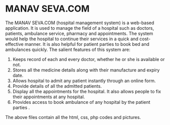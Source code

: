 # MANAV SEVA.COM

The MANAV SEVA.COM (hospital management system) is a web-based application. It is used to manage the field of a hospital such as doctors, patients, ambulance service, pharmacy and appointments. 
The system would help the hospital to continue their services in a quick and cost-effective manner. It is also helpful for patient parties to book bed and ambulances quickly. 
The salient features of this system are:
1. Keeps record of each and every doctor, whether he or she is available or not.
2. Stores all the medicine details along with their manufacture and expiry date.
3. Allows hospital to admit any patient instantly through an online form.
4. Provide details of all the admitted patients.
5. Display all the appointments for the hospital. It also allows people to fix their appointments at any hospital.
6. Provides access to book ambulance of any hospital by the patient parties .

The above files contain all the html, css, php codes and pictures.
